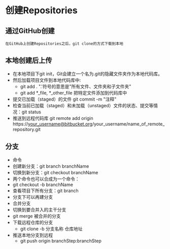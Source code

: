 # 创建Repositories
## 通过GitHub创建
    在GitHub上创建Repositories之后，git clone的方式下载到本地
## 本地创建后上传
- 在本地项目下git init，Git会建立一个名为.git的隐藏文件夹作为本地代码库。
- 然后加载项目文件到本地代码库中:
  - git add . ".'符号的意思是"所有文件、文件夹和子文件夹"
  - git add *_file, *_other_file 把特定文件添加到代码库中
- 提交已加载（staged）的文件 git commit -m "注释"
- 检查当前已加载（staged）和未加载（unstaged）文件的状态、提交等情况：git status
- 推送到远程代码库 git remote add origin https://your_username@bitbucket.org/your_username/name_of_remote_repository.git

## 分支 
- 命令
 - 创建新分支：git branch branchName
 - 切换到新分支：git checkout branchName
 - 两个命令也可以合成为一个命令：
 - git checkout -b branchName
 - 查看项目下所有分支：git branch
- 分支下可以再建分支
- 合并分支
 - 切换到要合并入的主干分支
 - git merge 被合并的分支
- 下载远程仓库的分支
  - git clone -b 分支名称 仓库地址
- 推送本地分支到远程
  - git push origin branchStep:branchStep